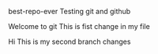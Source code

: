 best-repo-ever
Testing git and github 

Welcome to git
This is fist change in my file

Hi This is my second branch changes